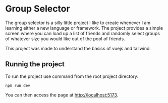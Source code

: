 # Group Selector

The group selector is a silly little project I like to create whenever I am learning either a new language or framework. The project provides a simple screen where you can load up a list of friends and randomly select groups of whatever size you would like out of the pool of friends.

This project was made to understand the basics of vuejs and tailwind.

## Runnig the project

To run the project use command from the root project directory:

    npm run dev

You can then access the page at [http://localhost:5173](http://localhost:5173).
